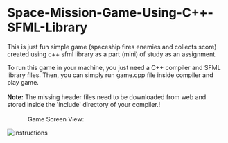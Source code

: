 # Space-Mission-Game-Using-C++-SFML-Library
This is just fun simple game (spaceship fires enemies and collects score) created using c++ sfml library as a part (mini) of study as an assignment.

To run this game in your machine, you just need a C++ compiler and SFML library files. Then, you can simply run game.cpp file inside compiler and play game.<br>
<br> <strong>Note:</strong> The missing header files need to be downloaded from web and stored inside the 'include' directory of your compiler.!<br><br>
&nbsp;&nbsp;&nbsp;&nbsp;&nbsp;&nbsp;&nbsp;&nbsp;&nbsp;&nbsp;&nbsp;&nbsp;Game Screen View: </center>

![instructions](https://user-images.githubusercontent.com/66567559/170791276-b7c250aa-f4dc-4297-8618-c30aa729592f.png)
